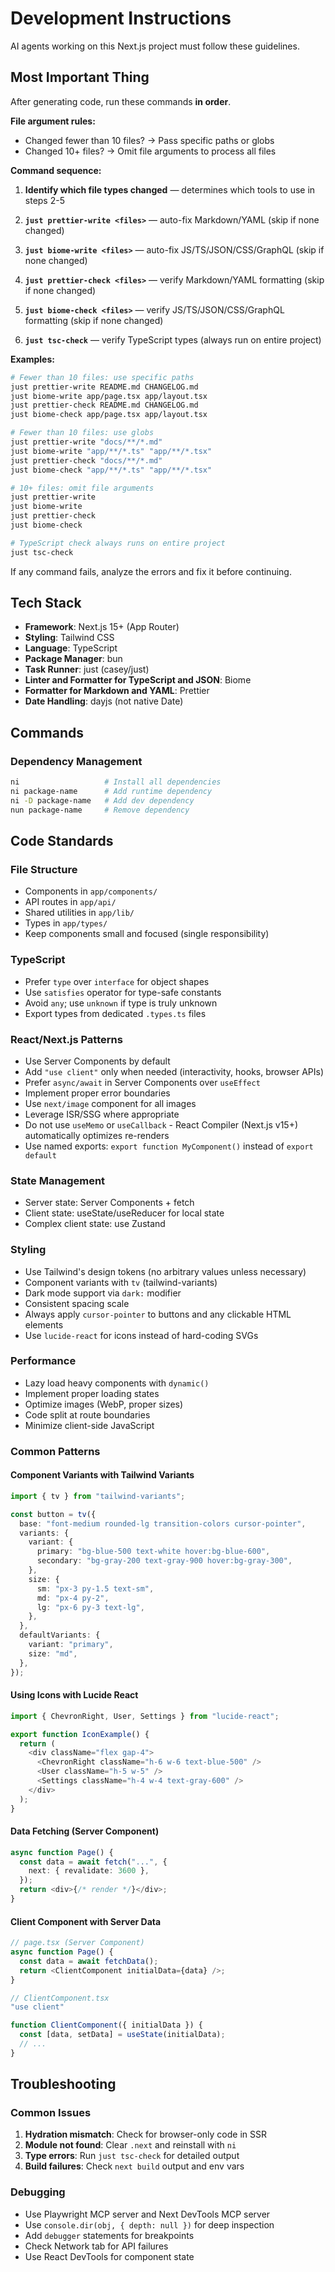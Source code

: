 # Development Instructions

AI agents working on this Next.js project must follow these guidelines.

## Most Important Thing

After generating code, run these commands **in order**.

**File argument rules:**

- Changed fewer than 10 files? → Pass specific paths or globs
- Changed 10+ files? → Omit file arguments to process all files

**Command sequence:**

1. **Identify which file types changed** — determines which tools to use in steps 2-5

2. **`just prettier-write <files>`** — auto-fix Markdown/YAML (skip if none changed)

3. **`just biome-write <files>`** — auto-fix JS/TS/JSON/CSS/GraphQL (skip if none changed)

4. **`just prettier-check <files>`** — verify Markdown/YAML formatting (skip if none changed)

5. **`just biome-check <files>`** — verify JS/TS/JSON/CSS/GraphQL formatting (skip if none changed)

6. **`just tsc-check`** — verify TypeScript types (always run on entire project)

**Examples:**

```bash
# Fewer than 10 files: use specific paths
just prettier-write README.md CHANGELOG.md
just biome-write app/page.tsx app/layout.tsx
just prettier-check README.md CHANGELOG.md
just biome-check app/page.tsx app/layout.tsx

# Fewer than 10 files: use globs
just prettier-write "docs/**/*.md"
just biome-write "app/**/*.ts" "app/**/*.tsx"
just prettier-check "docs/**/*.md"
just biome-check "app/**/*.ts" "app/**/*.tsx"

# 10+ files: omit file arguments
just prettier-write
just biome-write
just prettier-check
just biome-check

# TypeScript check always runs on entire project
just tsc-check
```

If any command fails, analyze the errors and fix it before continuing.

## Tech Stack

- **Framework**: Next.js 15+ (App Router)
- **Styling**: Tailwind CSS
- **Language**: TypeScript
- **Package Manager**: bun
- **Task Runner**: just (casey/just)
- **Linter and Formatter for TypeScript and JSON**: Biome
- **Formatter for Markdown and YAML**: Prettier
- **Date Handling**: dayjs (not native Date)

## Commands

### Dependency Management

```bash
ni                   # Install all dependencies
ni package-name      # Add runtime dependency
ni -D package-name   # Add dev dependency
nun package-name     # Remove dependency
```

## Code Standards

### File Structure

- Components in `app/components/`
- API routes in `app/api/`
- Shared utilities in `app/lib/`
- Types in `app/types/`
- Keep components small and focused (single responsibility)

### TypeScript

- Prefer `type` over `interface` for object shapes
- Use `satisfies` operator for type-safe constants
- Avoid `any`; use `unknown` if type is truly unknown
- Export types from dedicated `.types.ts` files

### React/Next.js Patterns

- Use Server Components by default
- Add `"use client"` only when needed (interactivity, hooks, browser APIs)
- Prefer `async/await` in Server Components over `useEffect`
- Implement proper error boundaries
- Use `next/image` component for all images
- Leverage ISR/SSG where appropriate
- Do not use `useMemo` or `useCallback` - React Compiler (Next.js v15+) automatically optimizes re-renders
- Use named exports: `export function MyComponent()` instead of `export default`

### State Management

- Server state: Server Components + fetch
- Client state: useState/useReducer for local state
- Complex client state: use Zustand

### Styling

- Use Tailwind's design tokens (no arbitrary values unless necessary)
- Component variants with `tv` (tailwind-variants)
- Dark mode support via `dark:` modifier
- Consistent spacing scale
- Always apply `cursor-pointer` to buttons and any clickable HTML elements
- Use `lucide-react` for icons instead of hard-coding SVGs

### Performance

- Lazy load heavy components with `dynamic()`
- Implement proper loading states
- Optimize images (WebP, proper sizes)
- Code split at route boundaries
- Minimize client-side JavaScript

### Common Patterns

#### Component Variants with Tailwind Variants

```ts
import { tv } from "tailwind-variants";

const button = tv({
  base: "font-medium rounded-lg transition-colors cursor-pointer",
  variants: {
    variant: {
      primary: "bg-blue-500 text-white hover:bg-blue-600",
      secondary: "bg-gray-200 text-gray-900 hover:bg-gray-300",
    },
    size: {
      sm: "px-3 py-1.5 text-sm",
      md: "px-4 py-2",
      lg: "px-6 py-3 text-lg",
    },
  },
  defaultVariants: {
    variant: "primary",
    size: "md",
  },
});
```

#### Using Icons with Lucide React

```ts
import { ChevronRight, User, Settings } from "lucide-react";

export function IconExample() {
  return (
    <div className="flex gap-4">
      <ChevronRight className="h-6 w-6 text-blue-500" />
      <User className="h-5 w-5" />
      <Settings className="h-4 w-4 text-gray-600" />
    </div>
  );
}
```

#### Data Fetching (Server Component)

```ts
async function Page() {
  const data = await fetch("...", {
    next: { revalidate: 3600 },
  });
  return <div>{/* render */}</div>;
}
```

#### Client Component with Server Data

```ts
// page.tsx (Server Component)
async function Page() {
  const data = await fetchData();
  return <ClientComponent initialData={data} />;
}

// ClientComponent.tsx
"use client"

function ClientComponent({ initialData }) {
  const [data, setData] = useState(initialData);
  // ...
}
```

## Troubleshooting

### Common Issues

1. **Hydration mismatch**: Check for browser-only code in SSR
2. **Module not found**: Clear `.next` and reinstall with `ni`
3. **Type errors**: Run `just tsc-check` for detailed output
4. **Build failures**: Check `next build` output and env vars

### Debugging

- Use Playwright MCP server and Next DevTools MCP server
- Use `console.dir(obj, { depth: null })` for deep inspection
- Add `debugger` statements for breakpoints
- Check Network tab for API failures
- Use React DevTools for component state
